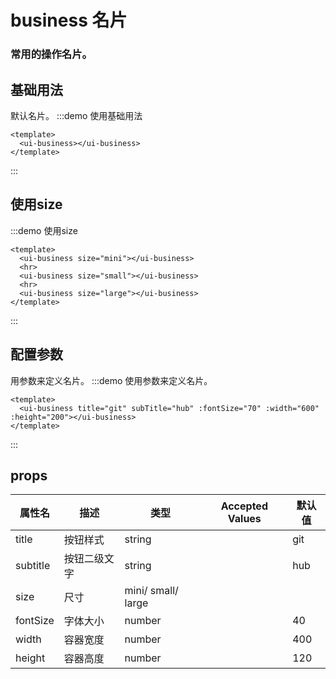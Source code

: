 # business 名片
### 常用的操作名片。

## 基础用法
默认名片。
:::demo 使用基础用法
```vue
<template>
  <ui-business></ui-business>
</template>
```

:::
## 使用size
:::demo 使用size
```vue
<template>
  <ui-business size="mini"></ui-business>
  <hr>
  <ui-business size="small"></ui-business>
  <hr>
  <ui-business size="large"></ui-business>
</template>
```
:::

## 配置参数
用参数来定义名片。
:::demo 使用参数来定义名片。
```vue
<template>
  <ui-business title="git" subTitle="hub" :fontSize="70" :width="600" :height="200"></ui-business>
</template>
```
:::
## props

| 属性名  | 描述         | 类型    | Accepted Values | 默认值 |
| ------- | ------------ | ------- | --------------- | ------ |
| title    | 按钮样式     | string |                 | git      |
| subtitle | 按钮二级文字 | string  |                 | hub    |
| size | 尺寸 | mini/ small/ large  |                 |     |
| fontSize | 字体大小 | number  |                 | 40    |
| width | 容器宽度 | number  |                 | 400    |
| height | 容器高度 | number  |                 | 120     |

